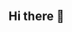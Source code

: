 ## Hi there 👋

<!--
# 👋 Hey there, I'm biswayanc1

🚀 A DevOps engineer passionate about building resilient, secure, and observable systems using Kubernetes and GitOps principles.

🌍 I'm currently based in India and aiming to bring my skills to innovative teams across Europe, where I can grow and contribute with dignity and purpose.

---

## 🔧 What I Do

- 🌐 Kubernetes-native DevOps workflows  
- 🛠 Infrastructure as Code (Terraform, Ansible)  
- 🔄 GitOps with Jenkins, ArgoCD, and Helm  
- 📦 Containerization with Docker & secure CI/CD pipelines  
- 🧠 Observability with Prometheus, Grafana, Loki, Jaeger  
- 🔐 Secrets & policy management (Vault, OPA, RBAC)  
- 🐧 Scripting automation in Bash & Python  
- 📚 Constant learning – always building, always experimenting

---

## 🔥 Current Project

### ⚙️ [Zero to GitOps (Jenkins Edition)](https://github.com/biswayanc1/zero-to-gitops-jenkins)

> A GitOps-powered system that uses Jenkins to monitor and reconcile configuration drift in Kubernetes. Think of it as a self-healing, automated deployment setup with CI/CD at its core.

---

## 🎯 Career Goals

I'm actively looking for DevOps/Kubernetes roles in Europe focused on:

- Cluster management & platform engineering  
- CI/CD pipelines & GitOps  
- Cloud-native app deployment  
- Security, compliance, and observability in production

---

## 🌱 A Bit More About Me

- 🧰 Linux, cloud, and DevOps enthuciast  
- ❤️ Believe in open source, transparency, and continuous improvement

---

## 📫 Let's Connect

- 📎 [LinkedIn](https://linkedin.com/in/biswayanc1)  
- 💻 [GitHub](https://github.com/biswayanc1)  
- 🌐 Personal site/portfolio – *Coming Soon!*

---

Thanks for stopping by! Drop a ⭐ if you like what I’m building 🚀
..
-->
